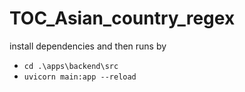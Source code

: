 # TOC_Asian_country_regex

install dependencies and then runs by

- ` cd .\apps\backend\src `
- ` uvicorn main:app --reload `

